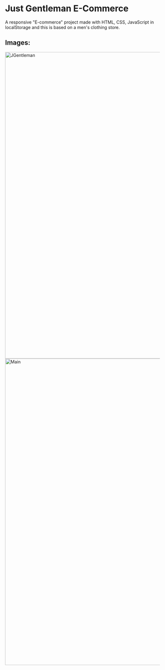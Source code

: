 # Just Gentleman E-Commerce
A responsive "E-commerce" project made with HTML, CSS, JavaScript in localStorage and this is based on a men's clothing store.
## Images:
<img width="1000" alt="JGentleman" src="https://github.com/JoZhang06/J-E-Commerce/assets/123129983/4aa2024d-cafc-4084-8df3-77d904a182a5">

<img width="1000" alt="Main" src="https://github.com/JoZhang06/Just_Gentleman_E-Commerce/assets/123129983/519cc22f-2405-449e-be3a-767e7fec72da">
